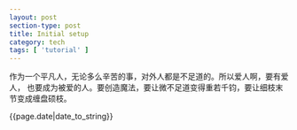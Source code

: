 ```yaml
---
layout: post
section-type: post
title: Initial setup
category: tech
tags: [ 'tutorial' ]
---
```


<p>作为一个平凡人，无论多么辛苦的事，对外人都是不足道的。所以爱人啊，要有爱人，
也要成为被爱的人。要创造魔法，要让微不足道变得重若千钧，要让细枝末节变成缠盘硕枝。</p>
<p>{{page.date|date_to_string}}</p>
